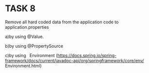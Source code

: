 # TASK 8
Remove all hard coded data from the application code to application.properties

a)by using @Value.

b)by using @PropertySource

c)by using ​ ​ Environment (https://docs.spring.io/spring-framework/docs/current/javadoc-api/org/springframework/core/env/ Environment.html)
